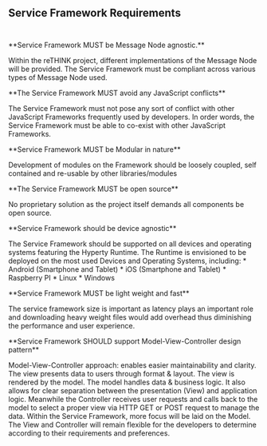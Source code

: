 ## Service Framework  Requirements</br></br>
<p>**Service Framework MUST be Message Node agnostic.**</p> Within the reTHINK project, different implementations of the Message Node will be provided. The Service Framework must be compliant across various types of Message Node used.


<p>**The Service Framework MUST avoid any JavaScript conflicts**</p> The Service Framework must not pose any sort of conflict with other JavaScript Frameworks frequently used by developers. In order words, the Service Framework must be able to co-exist with other JavaScript Frameworks.


<p>**Service Framework MUST be Modular in nature**</p> Development of modules on the Framework should be loosely coupled, self contained and re-usable by other libraries/modules   


<p>**The Service Framework MUST be open source**</p> No proprietary solution as the project itself demands all components be open source.


<p>**Service Framework should be device agnostic**</p> The Service Framework should be supported on all devices and operating systems featuring the Hyperty Runtime. The Runtime is envisioned to be deployed on the most used Devices and Operating Systems, including:
* Android (Smartphone and Tablet)
* iOS (Smartphone and Tablet)
* Raspberry PI
* Linux
* Windows


<p>**Service Framework MUST be light weight and fast**</p> The service framework size is important as latency plays an important role and downloading heavy weight files would add overhead thus diminishing the performance and user experience.


<p>**Service Framework SHOULD support Model-View-Controller design pattern**</p> Model-View-Controller approach: enables easier maintainability and clarity. The view presents data to users through format & layout. The view is rendered by the model. The model handles data & business logic. It also allows for clear separation between the presentation (View) and application logic. Meanwhile the Controller receives user requests and calls back to the model to select a proper view via HTTP GET or POST request to manage the data. Within the Service Framework, more focus will be laid on the Model. The View and Controller will remain flexible for the developers to determine according to their requirements and preferences. 


